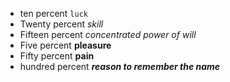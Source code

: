 - ten percent `luck`
- Twenty percent *skill*
- Fifteen percent _concentrated power of will_
- Five percent **pleasure**
- Fifty percent __pain__
- hundred percent _**reason to remember the name**_
